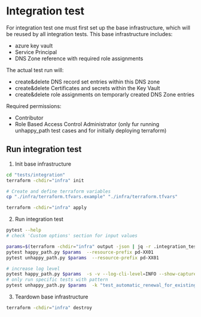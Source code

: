 # Integration test

For integration test one must first set up the base infrastructure, which will be reused by all integration tests. This base infrastructure includes:

- azure key vault
- Service Principal
- DNS Zone reference with required role assignments

The actual test run will:

- create&delete DNS record set entries within this DNS zone
- create&delete Certificates and secrets within the Key Vault
- create&delete role assignments on temporarly created DNS Zone entries

Required permissions:

- Contributor
- Role Based Access Control Administrator (only fur running unhappy_path test cases and for initially deploying terraform)

## Run integration test

1. Init base infrastructure

```bash
cd "tests/integration"
terraform -chdir="infra" init

# Create and define terraform variables
cp "./infra/terraform.tfvars.example" "./infra/terraform.tfvars"

terraform -chdir="infra" apply
```

2. Run integration test

```bash
pytest --help
# check 'Custom options' section for input values
```

```bash
params=$(terraform -chdir="infra" output -json | jq -r .integration_test_params.value)
pytest happy_path.py $params  --resource-prefix pd-XX01
pytest unhappy_path.py $params  --resource-prefix pd-XX01

# increase log level
pytest happy_path.py $params  -s -v --log-cli-level=INFO --show-capture=log
# only run specific tests with pattern
pytest unhappy_path.py $params  -k "test_automatic_renewal_for_existing_cert_multiple_domains_overwritten"
```

3. Teardown base infrastructure

```bash
terraform -chdir="infra" destroy
```
